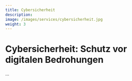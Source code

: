 ```yaml
---
title: Cybersicherheit
description: 
image: /images/services/cybersicherheit.jpg
weight: 3
---
```


# Cybersicherheit: Schutz vor digitalen Bedrohungen
...